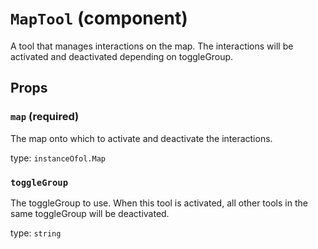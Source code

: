 `MapTool` (component)
=====================

A tool that manages interactions on the map. The interactions will be
activated and deactivated depending on toggleGroup.

Props
-----

### `map` (required)

The map onto which to activate and deactivate the interactions.

type: `instanceOfol.Map`


### `toggleGroup`

The toggleGroup to use. When this tool is activated, all other tools in the same toggleGroup will be deactivated.

type: `string`

